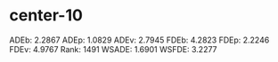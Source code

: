 # center-10

ADEb: 2.2867
ADEp: 1.0829
ADEv: 2.7945
FDEb: 4.2823
FDEp: 2.2246
FDEv: 4.9767
Rank: 1491
WSADE: 1.6901
WSFDE: 3.2277
